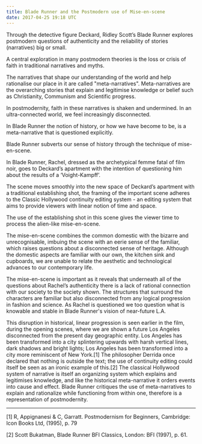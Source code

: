 ```yaml
---
title: Blade Runner and the Postmodern use of Mise-en-scene
date: 2017-04-25 19:18 UTC
---
```


Through the detective figure Deckard, Ridley Scott’s Blade Runner explores postmodern questions of authenticity and the reliability of stories (narratives) big or small.

A central exploration in many postmodern theories is the loss or crisis of faith in traditional narratives and myths.

The narratives that shape our understanding of the world and help rationalise our place in it are called "meta-narratives". Meta-narratives are the overarching stories that explain and legitimise knowledge or belief such as Christianity, Communism and Scientific progress.

In postmodernity, faith in these narratives is shaken and undermined. In an ultra-connected world, we feel increasingly disconnected.

In Blade Runner the notion of history, or how we have become to be, is a meta-narrative that is questioned explicitly.

Blade Runner subverts our sense of history through the technique of mise-en-scene. 

In Blade Runner, Rachel, dressed as the archetypical femme fatal of film noir, goes to Deckard’s apartment with the intention of questioning him about the results of a ‘Voight-Kampff’. 

The scene moves smoothly into the new space of Deckard’s apartment with a traditional establishing shot, the framing of the important scene adheres to the Classic Hollywood continuity editing system - an editing system that aims to provide viewers with linear notion of time and space.

The use of the establishing shot in this scene gives the viewer time to process the alien-like mise-en-scene. 

The mise-en-scene combines the common domestic with the bizarre and unrecognisable, imbuing the scene with an eerie sense of the familiar, which raises questions about a disconnected sense of heritage. Although the domestic aspects are familiar with our own, the kitchen sink and cupboards, we are unable to relate the aesthetic and technological advances to our contemporary life. 

The mise-en-scene is important as it reveals that underneath all of the questions about Rachel’s authenticity there is a lack of rational connection with our society to the society shown. The structures that surround the characters are familiar but also disconnected from any logical progression in fashion and science. As Rachel is questioned we too question what is knowable and stable in Blade Runner's vision of near-future L.A.

This disruption in historical, linear progression is seen earlier in the film, during the opening scenes, where we are shown a future Los Angeles disconnected from the present day geographic entity. Los Angeles has been transformed into a city splintering upwards with harsh vertical lines, dark shadows and bright lights; Los Angeles has been transformed into a city more reminiscent of New York.[1] The philosopher Derrida once declared that nothing is outside the text; the use of continuity editing could itself be seen as an ironic example of this.[2] The classical Hollywood system of narrative is itself an organizing system which explains and legitimises knowledge, and like the historical meta-narrative it orders events into cause and effect. Blade Runner critiques the use of meta-narratives to explain and rationalize while functioning from within one, therefore is a representation of postmodernity.

<hr>

[1] R, Appignanesi & C, Garratt. Postmodernism for Beginners, Cambridge: Icon Books Ltd, (1995), p. 79

[2] Scott Bukatman, Blade Runner BFI Classics, London: BFI (1997), p. 61.
